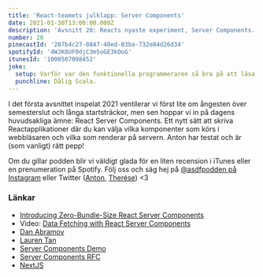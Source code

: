 ```yaml
---
title: 'React-teamets julklapp: Server Components'
date: 2021-01-30T13:00:00.000Z
description: 'Avsnitt 20: Reacts nyaste experiment, Server Components. Vad är det och vad är det bra för?'
number: 20
pinecastId: '287b4c27-0847-40ed-83ba-732e84d26d34'
spotifyId: '4WJK8UF0djC3m5oGE3kOoG'
itunesId: '1000507098452'
joke:
  setup: Varför var den funktionella programmeraren så bra på att läsa grafer?
  punchline: Dålig Scala.
---
```


I det första avsnittet inspelat 2021 ventilerar vi först lite om ångesten över semesterslut och långa startsträckor, men sen hoppar vi in på dagens huvudsakliga ämne: React Server Components. Ett nytt sätt att skriva Reactapplikationer där du kan välja vilka komponenter som körs i webbläsaren och vilka som renderar på servern. Anton har testat och är (som vanligt) rätt pepp!

Om du gillar podden blir vi väldigt glada för en liten recension i iTunes eller en prenumeration på Spotify. Följ oss och säg hej på [@asdfpodden på Instagram](https://www.instagram.com/asdfpodden/) eller Twitter ([Anton](https://twitter.com/Awnton), [Therése](https://twitter.com/tkomstadius)) &lt;3

### Länkar

- [Introducing Zero-Bundle-Size React Server Components](https://reactjs.org/blog/2020/12/21/data-fetching-with-react-server-components.html)
- Video: [Data Fetching with React Server Components](https://www.youtube.com/watch?v=TQQPAU21ZUw)
- [Dan Abramov](https://twitter.com/dan_abramov)
- [Lauren Tan](https://twitter.com/sugarpirate_)
- [Server Components Demo](https://github.com/reactjs/server-components-demo)
- [Server Components RFC](https://github.com/reactjs/rfcs/blob/bf51f8755ddb38d92e23ad415fc4e3c02b95b331/text/0000-server-components.md)
- [NextJS](https://nextjs.org)
